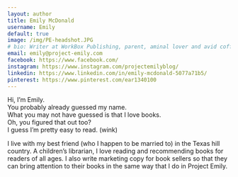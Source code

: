```yaml
---
layout: author
title: Emily McDonald
username: Emily
default: true
image: /img/PE-headshot.JPG
# bio: Writer at WorkBox Publishing, parent, aminal lover and avid coffee drinker.
email: emily@project-emily.com
facebook: https://www.facebook.com/
instagram: https://www.instagram.com/projectemilyblog/
linkedin: https://www.linkedin.com/in/emily-mcdonald-5077a71b5/
pinterest: https://www.pinterest.com/ear1340100
---
```


Hi, I’m Emily.  
You probably already guessed my name.  
What you may not have guessed is that I love books.  
Oh, you figured that out too?  
I guess I’m pretty easy to read. (wink)

I live with my best friend (who I happen to be married to) in the Texas hill country. A children’s librarian, I love reading and recommending books for readers of all ages. I also write marketing copy for book sellers so that they can bring attention to their books in the same way that I do in Project Emily.
